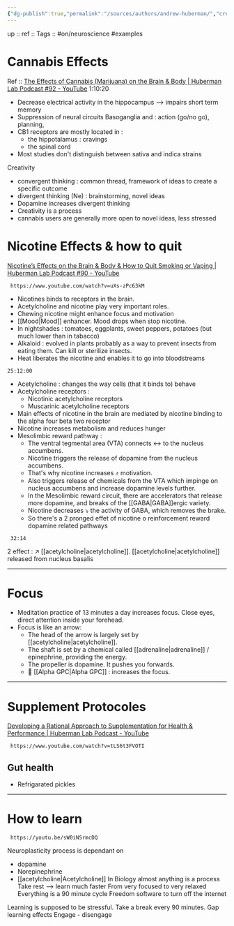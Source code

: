```yaml
---
{"dg-publish":true,"permalink":"/sources/authors/andrew-huberman/","created":"2023-02-01T18:05:58.167+01:00","updated":"2023-03-10T11:07:09.463+01:00"}
---
```


up :: 
ref :: 
Tags :: #on/neuroscience #examples 

# Cannabis Effects
Ref :: [The Effects of Cannabis (Marijuana) on the Brain & Body | Huberman Lab Podcast #92 - YouTube](https://www.youtube.com/watch?v=gXvuJu1kt48&t=5400)
1:10:20  
- Decrease electrical activity in the hippocampus --> impairs short term memory  
- Suppression of neural circuits Basoganglia and : action (go/no go), planning,  
- CB1 receptors are mostly located in : 
	- the hippotalamus : cravings  
	- the spinal cord  
- Most studies don't distinguish between sativa and indica strains  
  
Creativity  
- convergent thinking : common thread, framework of ideas to create a specific outcome  
- divergent thinking (Ne) : brainstorming, novel ideas  
- Dopamine increases divergent thinking  
- Creativity is a process  
- cannabis users are generally more open to novel ideas, less stressed

# Nicotine Effects & how to quit
[Nicotine’s Effects on the Brain & Body & How to Quit Smoking or Vaping | Huberman Lab Podcast #90 - YouTube](https://www.youtube.com/watch?v=uXs-zPc63kM)
```timestamp-url 
 https://www.youtube.com/watch?v=uXs-zPc63kM
 ```
- Nicotines binds to receptors in the brain.
- Acetylcholine and nicotine play very important roles. 
- Chewing nicotine might enhance focus and motivation 
- [[Mood\|Mood]] enhancer. Mood drops when stop nicotine. 
- In nightshades : tomatoes, eggplants, sweet peppers, potatoes (but much lower than in tabacco)
- Alkaloid : evolved in plants probably as a way to prevent insects from eating them. Can kill or sterilize insects. 
- Heat liberates the nicotine and enables it to go into bloodstreams
```timestamp
25:12:00
```
- Acetylcholine : changes the way cells (that it binds to) behave 
- Acetylcholine receptors : 
	- Nicotinic acetylcholine receptors
	- Muscarinic acetylcholine receptors
-  Main effects of nicotine in the brain are mediated by nicotine binding to the alpha four beta two receptor
- Nicotine increases metabolism and reduces hunger 
- Mesolimbic reward pathway : 
	- The ventral tegmental area (VTA) connects ↔️ to the nucleus accumbens. 
	- Nicotine triggers the release of dopamine from the nucleus accumbens. 
	- That's why nicotine increases ⤴️ motivation. 
	- Also triggers release of chemicals from the VTA which impinge on nucleus accumbens and increase dopamine levels further.  
	- In the Mesolimbic reward circuit, there are accelerators that release more dopamine, and breaks of the [[GABA\|GABA]]ergic variety.  
	- Nicotine decreases ⤵️ the activity of GABA, which removes the brake. 
	- So there's a 2 pronged effet of nicotine o reinforcement reward dopamine related pathways
```timestamp 
 32:14
 ```
2 effect : ↗️ [[acetylcholine\|acetylcholine]].
[[acetylcholine\|acetylcholine]] released from nucleus basalis 



---
# Focus 
- Meditation practice of 13 minutes a day increases focus. Close eyes, direct attention inside your forehead. 
- Focus is like an arrow: 
	- The head of the arrow is largely set by [[acetylcholine\|acetylcholine]]. 
	- The shaft is set by a chemical called [[adrenaline\|adrenaline]] / epinephrine, providing the energy. 
	- The propeller is dopamine. It pushes you forwards. 
	- 💊 [[Alpha GPC\|Alpha GPC]] : increases the focus. 
---
# Supplement Protocoles
[Developing a Rational Approach to Supplementation for Health & Performance | Huberman Lab Podcast - YouTube](https://www.youtube.com/watch?v=tLS6t3FVOTI)
```timestamp-url 
 https://www.youtube.com/watch?v=tLS6t3FVOTI
 ```

## Gut health 
- Refrigarated pickles 
---
# How to learn
```timestamp-url 
 https://youtu.be/sW0iNSrmcDQ
 ```

Neuroplasticity process is dependant on 
- dopamine
- Norepinephrine
- [[acetylcholine\|Acetylcholine]] 
In Biology almost anything is a process
Take rest --> learn much faster
From very focused to very relaxed
Everything is a 90 minute cycle
Freedom software to turn off the internet

Learning is supposed to be stressful. 
Take a break every 90 minutes. 
Gap learning effects
Engage - disengage

